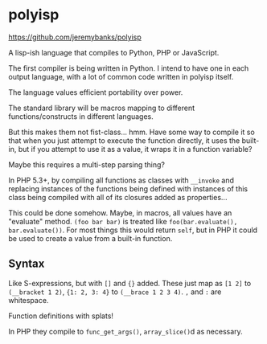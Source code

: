 polyisp
=======

<https://github.com/jeremybanks/polyisp>

A lisp-ish language that compiles to Python, PHP or JavaScript.

The first compiler is being written in Python. I intend to have one in each output language, with a lot of common code written in polyisp itself.

The language values efficient portability over power.

The standard library will be macros mapping to different functions/constructs in different languages.

But this makes them not fist-class... hmm. Have some way to compile it so that when you just attempt to execute the function directly, it uses the built-in, but if you attempt to use it as a value, it wraps it in a function variable?

Maybe this requires a multi-step parsing thing?

In PHP 5.3+, by compiling all functions as classes with `__invoke` and replacing instances of the functions being defined with instances of this class being compiled with all of its closures added as properties...

This could be done somehow. Maybe, in macros, all values have an "evaluate" method. `(foo bar bar)` is treated like `foo(bar.evaluate(), bar.evaluate())`. For most things this would return `self`, but in PHP it could be used to create a value from a built-in function.

Syntax
------

Like S-expressions, but with `[]` and `{}` added. These just map as `[1 2]` to `(__bracket 1 2)`, `{1: 2, 3: 4}` to `(__brace 1 2 3 4)`. `,` and `:` are whitespace.

Function definitions with splats!

In PHP they compile to `func_get_args()`, `array_slice()`d as necessary.
